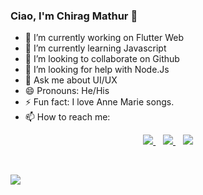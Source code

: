 ### Ciao, I'm Chirag Mathur 👋


- 🔭 I’m currently working on Flutter Web
- 🌱 I’m currently learning Javascript
- 👯 I’m looking to collaborate on Github
- 🤔 I’m looking for help with Node.Js
- 💬 Ask me about UI/UX
- 😄 Pronouns: He/His
- ⚡ Fun fact: I love Anne Marie songs.
- 📫 How to reach me: 
<p align="center">
  <a href="https://www.linkedin.com/in/chirag-mathur-1b5669176/">
    <img src="https://img.shields.io/badge/linkedin-%230077B5.svg?&style=for-the-badge&logo=linkedin&logoColor=white" />
  </a>&nbsp;&nbsp;
  <a href="https://twitter.com/imchiragmathur">
    <img src="https://img.shields.io/badge/twitter-%231DA1F2.svg?&style=for-the-badge&logo=twitter&logoColor=white" />
  </a>&nbsp;&nbsp;
  <a href="https://www.instagram.com/chiraghmathur/">
    <img src="https://img.shields.io/badge/instagram-%23E4405F.svg?&style=for-the-badge&logo=instagram&logoColor=white" />
    
  </a>&nbsp;&nbsp;
</p>
<img src="https://github-readme-stats.vercel.app/api/top-langs/?username=Chirag-Mathur&hide_border=true&hide=javascript,html">
